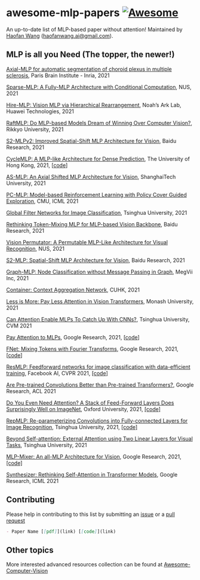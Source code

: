 # awesome-mlp-papers [![Awesome](https://awesome.re/badge.svg)](https://awesome.re)
An up-to-date list of MLP-based paper without attention! Maintained by [Haofan Wang](https://haofanwang.github.io/) (haofanwang.ai@gmail.com).


## MLP is all you Need (The topper, the newer!)

[Axial-MLP for automatic segmentation of choroid plexus in multiple sclerosis](https://arxiv.org/pdf/2109.03778.pdf), Paris Brain Institute - Inria, 2021

[Sparse-MLP: A Fully-MLP Architecture with Conditional Computation](https://arxiv.org/abs/2109.02008), NUS, 2021

[Hire-MLP: Vision MLP via Hierarchical Rearrangement](https://arxiv.org/abs/2108.13341), Noah’s Ark Lab, Huawei Technologies, 2021

[RaftMLP: Do MLP-based Models Dream of Winning Over Computer Vision?](https://arxiv.org/abs/2108.04384), Rikkyo University, 2021

[S2-MLPv2: Improved Spatial-Shift MLP Architecture for Vision](https://arxiv.org/abs/2108.01072), Baidu Research, 2021

[CycleMLP: A MLP-like Architecture for Dense Prediction](https://arxiv.org/abs/2107.10224), The University of Hong Kong, 2021, [[code](https://github.com/ShoufaChen/CycleMLP)]

[AS-MLP: An Axial Shifted MLP Architecture for Vision](https://arxiv.org/abs/2107.08391), ShanghaiTech University, 2021

[PC-MLP: Model-based Reinforcement Learning with Policy Cover Guided Exploration](https://arxiv.org/abs/2107.07410), CMU, ICML 2021

[Global Filter Networks for Image Classification](https://arxiv.org/abs/2107.00645), Tsinghua University, 2021

[Rethinking Token-Mixing MLP for MLP-based Vision Backbone](https://arxiv.org/abs/2106.14882), Baidu Research, 2021

[Vision Permutator: A Permutable MLP-Like Architecture for Visual Recognition](https://arxiv.org/abs/2106.12368), NUS, 2021

[S2-MLP: Spatial-Shift MLP Architecture for Vision](https://arxiv.org/abs/2106.07477), Baidu Research, 2021

[Graph-MLP: Node Classification without Message Passing in Graph](https://arxiv.org/abs/2106.04051), MegVii Inc, 2021

[Container: Context Aggregation Network](https://arxiv.org/abs/2106.01401), CUHK, 2021

[Less is More: Pay Less Attention in Vision Transformers](https://arxiv.org/abs/2105.14217), Monash University, 2021

[Can Attention Enable MLPs To Catch Up With CNNs?](https://arxiv.org/abs/2105.15078), Tsinghua University, CVM 2021

[Pay Attention to MLPs](https://arxiv.org/abs/2105.08050), Google Research, 2021, [[code](https://github.com/jaketae/g-mlp)]

[FNet: Mixing Tokens with Fourier Transforms](https://arxiv.org/abs/2105.03824), Google Research, 2021, [[code](https://github.com/rishikksh20/FNet-pytorch)]

[ResMLP: Feedforward networks for image classification with data-efficient training](https://arxiv.org/abs/2105.03404), Facebook AI, CVPR 2021, [[code]](https://github.com/lucidrains/res-mlp-pytorch)

[Are Pre-trained Convolutions Better than Pre-trained Transformers?](https://arxiv.org/abs/2105.03322), Google Research, ACL 2021

[Do You Even Need Attention? A Stack of Feed-Forward Layers Does Surprisingly Well on ImageNet](https://arxiv.org/abs/2105.02723), Oxford University, 2021, [[code]](https://github.com/lukemelas/do-you-even-need-attention)

[RepMLP: Re-parameterizing Convolutions into Fully-connected Layers for Image Recognition](https://arxiv.org/abs/2105.01883), Tsinghua University, 2021, [[code]](https://github.com/DingXiaoH/RepMLP)

[Beyond Self-attention: External Attention using Two Linear Layers for Visual Tasks](https://arxiv.org/abs/2105.02358), Tsinghua University, 2021

[MLP-Mixer: An all-MLP Architecture for Vision](https://arxiv.org/abs/2105.01601), Google Research, 2021, [[code]](https://github.com/lucidrains/mlp-mixer-pytorch)

[Synthesizer: Rethinking Self-Attention in Transformer Models](https://arxiv.org/abs/2005.00743), Google Research, ICML 2021


## Contributing
Please help in contributing to this list by submitting an [issue](https://github.com/haofanwang/awesome-mlp-papers/issues) or a [pull request](https://github.com/haofanwang/awesome-mlp-papers/pulls)

```markdown
- Paper Name [[pdf]](link) [[code]](link)
```

## Other topics
More interested advanced resources collection can be found at [Awesome-Computer-Vision](https://github.com/haofanwang/Awesome-Computer-Vision)
